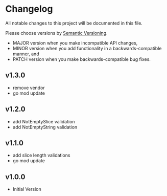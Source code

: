 # Changelog

All notable changes to this project will be documented in this file.

Please choose versions by [Semantic Versioning](http://semver.org/).

* MAJOR version when you make incompatible API changes,
* MINOR version when you add functionality in a backwards-compatible manner, and
* PATCH version when you make backwards-compatible bug fixes.

## v1.3.0

- remove vendor
- go mod update

## v1.2.0

- add NotEmptySlice validation
- add NotEmptyString validation 

## v1.1.0

- add slice length validations
- go mod update

## v1.0.0

- Initial Version

